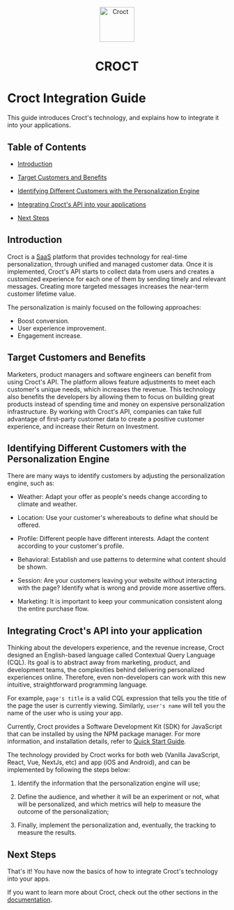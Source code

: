 <p align="center">
    <a href="https://croct.com">
      <img src="https://cdn.croct.io/brand/logo/repo-icon-green.svg" alt="Croct" height="80"/>
  </a>
</p>
<h1 align="center">CROCT</h1>

# Croct Integration Guide

This guide introduces Croct's technology, and explains how to integrate it into your applications.

## Table of Contents

- [Introduction](#introduction)

- [Target Customers and Benefits](#target-customers-and-benefits)

- [Identifying Different Customers with the Personalization Engine](#identifying-different-customers-with-the-personalization-engine)

- [Integrating Croct's API into your applications](#integrating-it-into-your-applications)

- [Next Steps](#next-steps)

## Introduction

Croct is a [SaaS](https://www.salesforce.com/br/saas/) platform that provides technology for 
real-time personalization, through unified and managed customer data. Once it is implemented, 
Croct's API starts to collect data from users and creates a customized experience for each one 
of them by sending timely and relevant messages. Creating more targeted messages increases the near-term 
customer lifetime value.

The personalization is mainly focused on the following approaches:

- Boost conversion.
- User experience improvement.
- Engagement increase.

## Target Customers and Benefits

Marketers, product managers and software engineers can benefit from using Croct's API. 
The platform allows feature adjustments to meet each customer's unique needs, which increases the revenue. 
This technology also benefits the developers by allowing them to focus on building great products instead 
of spending time and money on expensive personalization infrastructure. 
By working with Croct's API, companies can take full advantage of first-party customer data to create 
a positive customer experience, and increase their Return on Investment.

## Identifying Different Customers with the Personalization Engine

There are many ways to identify customers by adjusting the personalization engine, such as:

- Weather: Adapt your offer as people's needs change according to climate and weather.

- Location: Use your customer's whereabouts to define what should be offered.

- Profile: Different people have different interests. Adapt the content according to your customer's profile.

- Behavioral: Establish and use patterns to determine what content should be shown.

- Session: Are your customers leaving your website without interacting with the page? Identify what is wrong and provide more assertive offers.

- Marketing: It is important to keep your communication consistent along the entire purchase flow.


## Integrating Croct's API into your application

Thinking about the developers experience, and the revenue increase, Croct designed an English-based 
language called Contextual Query Language (CQL). Its goal is to abstract away from marketing, product, 
and development teams, the complexities behind delivering personalized experiences online. Therefore, 
even non-developers can work with this new intuitive, straightforward programming language.

For example, `page's title` is a valid CQL expression that tells you the title of the page the user is 
currently viewing. Similarly, `user's name` will tell you the name of the user who is using your app.

Currently, Croct provides a Software Development Kit (SDK) for JavaScript that can be installed 
by using the NPM package manager. For more information, and installation details, refer to 
[Quick Start Guide](https://github.com/croct-tech/plug-js/blob/master/docs/quick-start.md).

The technology provided by Croct works for both web 
(Vanilla JavaScript, React, Vue, NextJs, etc) and app (iOS and Android), and can be implemented 
by following the steps below:

1. Identify the information that the personalization engine will use;

2. Define the audience, and whether it will be an experiment or not, what will be personalized, 
and which metrics will help to measure the outcome of the personalization; 

3. Finally, implement the personalization and, eventually, the tracking to measure the results.


## Next Steps

That's it! You have now the basics of how to integrate Croct's technology into your apps.

If you want to learn more about Croct, check out the other sections in the [documentation](https://github.com/croct-tech/plug-js/blob/master/README.md#documentation). 












